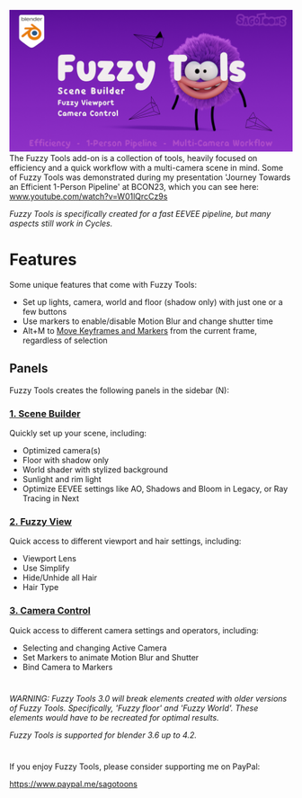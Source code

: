 ![Fuzzy Tools banner](https://github.com/sagotoons/fuzzytools/blob/5aabad83324189747782a9c5326fe3565c223e19/images/fuzzytools_banner.png)
The Fuzzy Tools add-on is a collection of tools, heavily focused on efficiency and a quick workflow with a multi-camera scene in mind. Some of Fuzzy Tools was demonstrated during my presentation 'Journey Towards an Efficient 1-Person Pipeline' at BCON23, which you can see here: www.youtube.com/watch?v=W01lQrcCz9s

_Fuzzy Tools is specifically created for a fast EEVEE pipeline, but many aspects still work in Cycles._

# Features
Some unique features that come with Fuzzy Tools:
- Set up lights, camera, world and floor (shadow only) with just one or a few buttons
- Use markers to enable/disable Motion Blur and change shutter time
- Alt+M to [Move Keyframes and Markers](https://github.com/sagotoons/fuzzytools/wiki/Operator-‐-Move-Keyframes-and-Markers) from the current frame, regardless of selection

## Panels

Fuzzy Tools creates the following panels in the sidebar (N):

### [1. Scene Builder](https://github.com/sagotoons/fuzzytools/wiki/Scene-Builder)
Quickly set up your scene, including:
- Optimized camera(s)
- Floor with shadow only
- World shader with stylized background
- Sunlight and rim light
- Optimize EEVEE settings like AO, Shadows and Bloom in Legacy, or Ray Tracing in Next

### [2. Fuzzy View](https://github.com/sagotoons/fuzzytools/wiki/Fuzzy-View)
Quick access to different viewport and hair settings, including:
- Viewport Lens
- Use Simplify
- Hide/Unhide all Hair
- Hair Type

### [3. Camera Control](https://github.com/sagotoons/fuzzytools/wiki/Camera-Control)
Quick access to different camera settings and operators, including:
- Selecting and changing Active Camera
- Set Markers to animate Motion Blur and Shutter
- Bind Camera to Markers

#
_WARNING: Fuzzy Tools 3.0 will break elements created with older versions of Fuzzy Tools. Specifically, 'Fuzzy floor' and 'Fuzzy World'. These elements would have to be recreated for optimal results._

_Fuzzy Tools is supported for blender 3.6 up to 4.2._  
#
If you enjoy Fuzzy Tools, please consider supporting me on PayPal:

https://www.paypal.me/sagotoons
